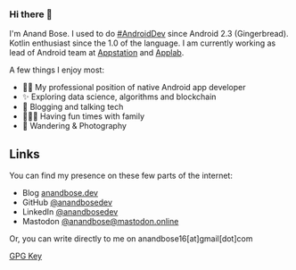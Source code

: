 ### Hi there 👋

<!--
**anandbosedev/anandbosedev** is a ✨ _special_ ✨ repository because its `README.md` (this file) appears on your GitHub profile.

Here are some ideas to get you started:

- 🔭 I’m currently working on ...
- 🌱 I’m currently learning ...
- 👯 I’m looking to collaborate on ...
- 🤔 I’m looking for help with ...
- 💬 Ask me about ...
- 📫 How to reach me: ...
- 😄 Pronouns: ...
- ⚡ Fun fact: ...
-->

I'm Anand Bose. I used to do [#AndroidDev](https://anandbose.dev/tag/AndroidDev/) since Android 2.3 (Gingerbread). Kotlin enthusiast since the 1.0 of the language. I am currently working as lead of Android team at [Appstation](https://appstation.in) and [Applab](https://applab.qa).

A few things I enjoy most:
* 🧑‍💻 My professional position of native Android app developer
* ✨ Exploring data science, algorithms and blockchain
* 🧵 Blogging and talking tech
* 👨‍👩‍👦 Having fun times with family
* 📸 Wandering & Photography

## Links

You can find my presence on these few parts of the internet:

* Blog [anandbose.dev](https://anandbose.dev)
* GitHub [@anandbosedev](https://github.com/anandbosedev)
* LinkedIn [@anandbosedev](https://linkedin.com/in/anandbosedev)
* Mastodon [@anandbose@mastodon.online](https://mastodon.online/@anandbose)

Or, you can write directly to me on anandbose16[at]gmail[dot]com

[GPG Key](./gpgkey.txt)